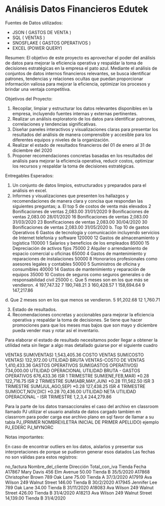 # Análisis Datos Financieros Edutek

Fuentes de Datos utilizados:
- JSON ( GASTOS DE VENTA )
- SQL ( VENTAS )
- SNOSFLAKE ( GASTOS OPERATIVOS )
- EXCEL (POWER QUERY)

Resumen:
El objetivo de este proyecto es aprovechar el poder del análisis de datos para mejorar la eficiencia operativa y respaldar la toma de decisiones estratégicas en la empresa el pato azul. Mediante el análisis de conjuntos de datos internos financieros relevantes, se busca identificar patrones, tendencias y relaciones ocultas que puedan proporcionar información valiosa para mejorar la eficiencia, optimizar los procesos y brindar una ventaja competitiva.

Objetivos del Proyecto:

1.	Recopilar, limpiar y estructurar los datos relevantes disponibles en la empresa, incluyendo fuentes internas y externas pertinentes.
2.	Realizar un análisis exploratorio de los datos para identificar patrones, correlaciones y tendencias significativas.
3.	Diseñar paneles interactivos y visualizaciones claras para presentar los resultados del análisis de manera comprensible y accesible para los diferentes equipos y niveles de la organización.
4.	Realizar el estado de resultados financieros del 01 de enero al 31 de diciembre del 2020
5.	Proponer recomendaciones concretas basadas en los resultados del análisis para mejorar la eficiencia operativa, reducir costos, optimizar los recursos y respaldar la toma de decisiones estratégicas.

Entregables Esperados:

1.	Un conjunto de datos limpios, estructurados y preparados para el análisis en excel.
2.	Informes y visualizaciones que presenten los hallazgos y recomendaciones de manera clara y concisa que respondan las siguientes preguntas;
a.	El top 5 de costos de venta más elevados
    2	Bonificaciones de ventas	2,083.00	31/01/2020
    9	Bonificaciones de ventas	2,083.00	28/01/2020
    16	Bonificaciones de ventas	2,083.00	31/03/2020
    23	Bonificaciones de ventas	2,083.00	30/04/2020
    30	Bonificaciones de ventas	2,083.00	31/05/2020
b.	Top 10 de gastos Operativos 
    6	Gastos de tecnología y comunicación incluyendo servicios de Internet telefonía y software	120000
    12	Gastos de almacenamiento y logística	110000
    1	Salarios y beneficios de los empleados	85000
    15	Depreciación de activos fijos	75000
    2	Alquiler o arrendamiento de espacio comercial u oficinas	65000
    4	Gastos de mantenimiento y reparaciones de instalaciones	50000
    8	Honorarios profesionales como asesores legales y contables	50000
    5	Suministros de oficina y consumibles	40000
    14	Gastos de mantenimiento y reparación de equipos	35000
    10	Costos de seguros como seguros generales o de responsabilidad civil	25000
c.	Que 5 meses son en los que más se vendieron. 
    4	197,747.32
    7	190,748.21
    3	160,428.57
    1	158,694.64
    9	147,217.86
 
d.	Que 2 meses son en los que menos se vendieron.
    5	91,202.68
    12	1,760.71
 
3.	Estado de resultados.
4.	Recomendaciones concretas y accionables para mejorar la eficiencia operativa y respaldar la toma de decisiones.
    Se tiene que hacer promociones para que los meses mas bajos que son mayo y diciembre pueda vender mas y rotar así el inventario.

Para elaborar el estado de resultado necesitamos poder llegar a obtener la utilidad neta sin llegar a algo mas detallado guiarse por el siguiente cuadro

VENTAS	SUM(VENTAS)	1,543,405.36
COSTO VENTAS	SUM(COSTO VENTAS)	132,972.00
UTILIDAD BRUTA	VENTAS-COSTO DE VENTAS	1,410,433.36
GASTOS OPERATIVOS	SUM(GASTOS OPERATIVOS)	734,000.00
UTILIDAD OPERACIONAL	UTILIDAD BRUTA - GASTOS OPERATIVOS	676,433.36
ISR 1 TRIMESTRE	SUM(ENE,FEB,MAR) *0.28	122,716.75
ISR 2 TRIMESTRE	SUM(ABR,MAY,JUN) *0.28	111,562.50
ISR 3 TRIMESTRE	SUM(JUL,AGO,SEP) *0.28	127,438.25
ISR 4 TRIMESTRE	SUM(OCT,NOV,DIC) *0.28	70,436.00
UTILIDAD NETA	UTILIDAD OPERACIONAL - ISR TRIMESTRE 1,2,3,4	244,279.86

 
Para la parte de los datos transaccionales el caso del archivo en classroom llamado PJ utilizar el usuario analista de datos cargado tambien en classrrom para poder carga ese archivo plano en sql favor de llamar a su tabla PJ_(PRIMER NOMBRE)(LETRA INICIAL DE PRIMER APELLIDO) ejemplo PJ_EDERC PJ_MYNORC

Notas importantes:

En caso de encontrar outliers en los datos, aislarlos y presentar sus interpretaciones de porque se pudieron generar esos datados
Las fechas no son válidas para estos registros:

no_factura	Nombre_del_cliente	Dirección	Total_con_iva	Tienda	Fecha
A17867	Mary Davis	456 Elm Avenue	50.00	Tienda B	35/5/2020
A17868	Christopher Brown	789 Oak Lane	75.00	Tienda A	37/3/2020
A17919	Ava Wilson	249 Walnut Street	146.00	Tienda B	30/2/2020
A17945	Jennifer Lee	789 Oak Lane	34.00	Tienda B	31/11/2020
A18083	Ava Wilson	249 Walnut Street	426.00	Tienda B	31/4/2020
A18213	Ava Wilson	249 Walnut Street	14,139.00	Tienda B	31/4/2020
